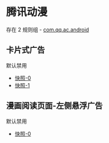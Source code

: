 # 腾讯动漫

存在 2 规则组 - [com.qq.ac.android](/src/apps/com.qq.ac.android.ts)

## 卡片式广告

默认禁用

- [快照-0](https://i.gkd.li/import/12707752)
- [快照-1](https://i.gkd.li/import/13195636)

## 漫画阅读页面-左侧悬浮广告

默认禁用

- [快照-0](https://i.gkd.li/import/12707756)
